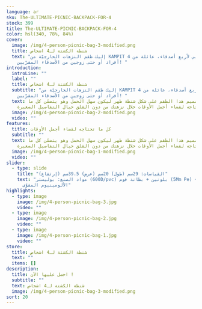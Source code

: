 ```yaml
---
language: ar
sku: The-ULTIMATE-PICNIC-BACKPACK-FOR-4
stock: 399
title: The-ULTIMATE-PICNIC-BACKPACK-FOR-4
color: hsl(340, 78%, 84%)
cover:
  image: /img/4-person-picnic-bag-3-modified.png
  title: شنطة الكشتة لـ4 اشخاص
  text: "إليك طقم النزهات الخارجيّة من KAMPIT المثالي لأربع أصدقاء، عائلة من 4
    أفراد أو حتى زوجين من الأصدقاء المقرّبين! "
introduction:
  introLine: ""
  label: ""
  title: شنطة الكشتة لـ4 اشخاص
  subtitle: "إليك طقم النزهات الخارجيّة من KAMPIT المثالي لأربع أصدقاء، عائلة من 4
    أفراد أو حتى زوجين من الأصدقاء المقرّبين! "
  text: تمّ تصميم هذا الطقم على شكل شنطة ظهر ليكون سهل الحمل وهو يتضمّن كل ما
    تحتاجه لقضاء أجمل الأوقات خلال نزهتك من دون القلق حيال التفاصيل الصغيرة!
  image: /img/4-person-picnic-bag-2-modified.png
  video: ""
features:
  title: كل ما تحتاجه لقضاء أجمل الأوقات
  subtitle: ""
  text: تمّ تصميم هذا الطقم على شكل شنطة ظهر ليكون سهل الحمل وهو يتضمّن كل ما
    تحتاجه لقضاء أجمل الأوقات خلال نزهتك من دون القلق حيال التفاصيل الصغيرة!
  image: /img/4-person-picnic-bag-1-modified.png
  video: ""
slider:
  - type: slide
    title: "القياسات: 29سم (طول) 20سم (عرض) 39.5سم (إرتفاع)"
    text: "مواد الصنع: بوليستر (600D/pvc) بلونين + بطانة فوم (5Mm Pe) + حواف من ورق
      الألومينيوم المقوّى"
highlights:
  - type: image
    image: /img/4-person-picnic-bag-3.jpg
    video: ""
  - type: image
    image: /img/4-person-picnic-bag-2.jpg
    video: ""
  - type: image
    image: /img/4-person-picnic-bag-1.jpg
    video: ""
store:
  title: شنطة الكشتة لـ4 اشخاص
  text: ""
  items: []
description:
  title: احصل عليها الآن !
  subtitle: ""
  text: شنطة الكشتة لـ4 اشخاص
  image: /img/4-person-picnic-bag-3-modified.png
sort: 20
---
```

